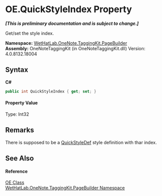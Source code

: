 # OE.QuickStyleIndex Property 
 _**\[This is preliminary documentation and is subject to change.\]**_

Get/set the style index.

**Namespace:**&nbsp;<a href="56352230-71f2-f4b7-63a8-983965663af5">WetHatLab.OneNote.TaggingKit.PageBuilder</a><br />**Assembly:**&nbsp;OneNoteTaggingKit (in OneNoteTaggingKit.dll) Version: 4.0.8132.18004

## Syntax

**C#**<br />
``` C#
public int QuickStyleIndex { get; set; }
```


#### Property Value
Type: Int32

## Remarks
There is supposed to be a <a href="b060cbe3-abed-8941-9af9-880354eb2a81">QuickStyleDef</a> style definition with thar index.

## See Also


#### Reference
<a href="6d00c7e2-1ce9-f79b-727b-125206c5880d">OE Class</a><br /><a href="56352230-71f2-f4b7-63a8-983965663af5">WetHatLab.OneNote.TaggingKit.PageBuilder Namespace</a><br />